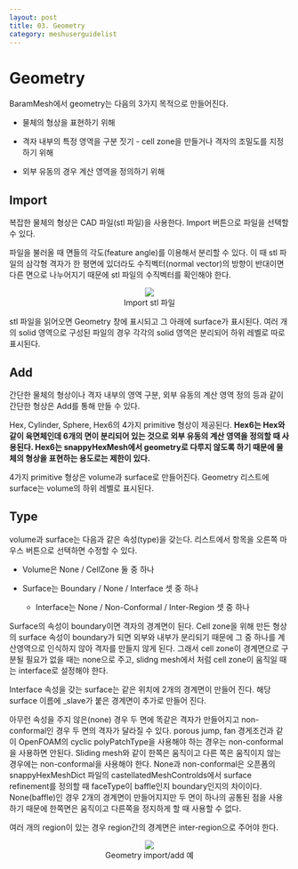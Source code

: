 ```yaml
---
layout: post
title: 03. Geometry
category: meshuserguidelist
---
```


# Geometry

BaramMesh에서 geometry는 다음의 3가지 목적으로 만들어진다.

+ 물체의 형상을 표현하기 위해

+ 격자 내부의 특정 영역을 구분 짓기 - cell zone을 만들거나 격자의 조밀도를 지정하기 위해

+ 외부 유동의 경우 계산 영역을 정의하기 위해

## Import

복잡한 물체의 형상은 CAD 파일(stl 파일)을 사용한다. Import 버튼으로 파일을 선택할 수 있다. 

파일을 불러올 때 면들의 각도(feature angle)를 이용해서 분리할 수 있다. 이 때 stl 파일의 삼각형 격자가 한 평면에 있더라도 수직벡터(normal vector)의 방향이 반대이면 다른 면으로 나누어지기 때문에 stl 파일의 수직벡터를 확인해야 한다.

<p style="text-align: center">
    <img src="https://github.com/nextfoam/baram-pages/raw/main/screenshots/pic/mesh_split.png"><br> Import stl 파일
</p>

stl 파일을 읽어오면 Geometry 창에 표시되고 그 아래에 surface가 표시된다. 여러 개의 solid 영역으로 구성된 파일의 경우 각각의 solid 영역은 분리되어 하위 레벨로 따로 표시된다.

## Add

간단한 물체의 형상이나 격자 내부의 영역 구분, 외부 유동의 계산 영역 정의 등과 같이 간단한 형상은 Add를 통해 만들 수 있다. 

Hex, Cylinder, Sphere, Hex6의 4가지 primitive 형상이 제공된다. __Hex6는 Hex와 같이 육면체인데 6개의 면이 분리되어 있는 것으로 외부 유동의 계산 영역을 정의할 때 사용된다. Hex6는 snappyHexMesh에서 geometry로 다루지 않도록 하기 때문에 물체의 형상을 표현하는 용도로는 제한이 있다.__ 

4가지 primitive 형상은 volume과 surface로 만들어진다. Geometry 리스트에 surface는 volume의  하위 레벨로 표시된다. 

## Type

volume과 surface는 다음과 같은 속성(type)을 갖는다. 리스트에서 항목을 오른쪽 마우스 버튼으로 선택하면 수정할 수 있다.

+ Volume은 None / CellZone 둘 중 하나

+ Surface는 Boundary / None / Interface 셋 중 하나

    * Interface는 None / Non-Conformal / Inter-Region 셋 중 하나

Surface의 속성이 boundary이면 격자의 경계면이 된다. Cell zone을 위해 만든 형상의 surface 속성이 boundary가 되면 외부와 내부가 분리되기 때문에 그 중 하나를 계산영역으로 인식하지 않아 격자를 만들지 않게 된다. 그래서 cell zone이 경계면으로 구분될 필요가 없을 때는 none으로 주고, slidng mesh에서 처럼 cell zone이 움직일 때는 interface로 설정해야 한다. 

Interface 속성을 갖는 surface는 같은 위치에 2개의 경계면이 만들어 진다. 해당 surface 이름에 _slave가 붙은 경계면이 추가로 만들어 진다. 

아무런 속성을 주지 않은(none) 경우 두 면에 똑같은 격자가 만들어지고 non-conformal인 경우 두 면의 격자가 달라질 수 있다. porous jump, fan 경게조건과 같이 OpenFOAM의 cyclic polyPatchType을 사용해야 하는 경우는 non-conformal을 사용하면 안된다. Sliding mesh와 같이 한쪽은 움직이고 다른 쪽은 움직이지 않는 경우에는 non-conformal을 사용해야 한다. None과 non-conformal은 오픈폼의 snappyHexMeshDict 파일의 castellatedMeshControlds에서 surface refinement를 정의할 때 faceType이 baffle인지 boundary인지의 차이이다. None(baffle)인 경우 2개의 경계면이 만들어지지만 두 면이 하나의 공통된 점을 사용하기 때문에 한쪽면은 움직이고 다른쪽을 정지하게 할 때 사용할 수 없다.

여러 개의 region이 있는 경우 region간의 경계면은 inter-region으로 주어야 한다.

<p style="text-align: center">
    <img src="https://github.com/nextfoam/baram-pages/raw/main/screenshots/pic/mesh_geometry.png"><br> Geometry import/add 예
</p>




